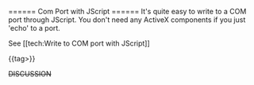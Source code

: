====== Com Port with JScript ======
It's quite easy to write to a COM port through JScript. You don't need any ActiveX components if you just 'echo' to a port.

See [[tech:Write to COM port with JScript]]

{{tag>}}

~~DISCUSSION~~
